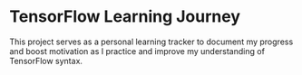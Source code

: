 # TensorFlow Learning Journey

This project serves as a personal learning tracker to document my progress and boost motivation as I practice and improve my understanding of TensorFlow syntax.
